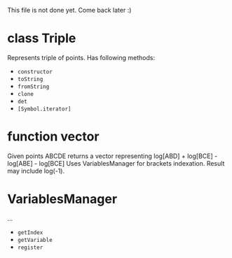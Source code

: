 This file is not done yet. Come back later :)

# class Triple

Represents triple of points. Has following methods:
 - `constructor`
 - `toString`
 - `fromString`
 - `clone`
 - `det`
 - `[Symbol.iterator]`

# function vector

Given points ABCDE returns a vector representing log[ABD] + log[BCE] - log[ABE] - log[BCE]
Uses VariablesManager for brackets indexation. Result may include log(-1).


# VariablesManager
...
 - `getIndex`
 - `getVariable`
 - `register`

#
